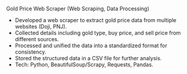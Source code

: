 Gold Price Web Scraper (Web Scraping, Data Processing)

* Developed a web scraper to extract gold price data from multiple websites (Doji, PNJ).
* Collected details including gold type, buy price, and sell price from different sources.
* Processed and unified the data into a standardized format for consistency.
* Stored the structured data in a CSV file for further analysis.
* Tech: Python, BeautifulSoup/Scrapy, Requests, Pandas.
